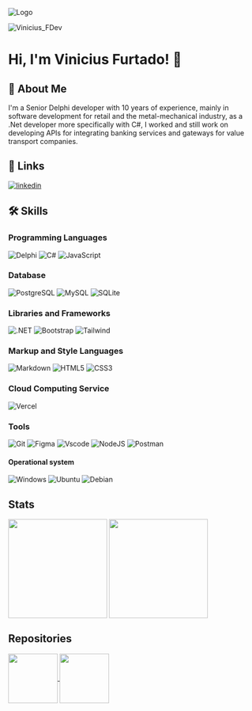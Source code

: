 
![Logo](https://media.licdn.com/dms/image/D4D16AQEg5Is_vdQlqA/profile-displaybackgroundimage-shrink_350_1400/0/1708746896231?e=1720656000&v=beta&t=RY18HyyDb-hQEi30tz7MoIKY2hNqQ_a6pjkwANh5xKY)
<p align="left"> <img src="https://komarev.com/ghpvc/?username=ViniciusFDev&label=Profile%20views&color=0e75b6&style=flat" alt="Vinicius_FDev" /> </p>

# Hi, I'm Vinicius Furtado! 👋


## 🚀 About Me
I'm a Senior Delphi developer with 10 years of experience, mainly in software development for retail and the metal-mechanical industry, as a .Net developer more specifically with C#, I worked and still work on developing APIs for integrating banking services and gateways for value transport companies.


## 🔗 Links
[![linkedin](https://img.shields.io/badge/linkedin-0A66C2?style=for-the-badge&logo=linkedin&logoColor=white)](https://www.linkedin.com/in/vinicius-furtado-papodevdelphi/)


## 🛠 Skills
### Programming Languages
![Delphi](https://img.shields.io/badge/Delphi-CC342D?style=for-the-badge&logo=delphi&logoColor=white)
![C#](https://img.shields.io/badge/C%23-239120?style=for-the-badge&logo=c-sharp&logoColor=white)
![JavaScript](https://img.shields.io/badge/JavaScript-F7DF1E?style=for-the-badge&logo=javascript&logoColor=black)

### Database
![PostgreSQL](https://img.shields.io/badge/PostgreSQL-000?style=for-the-badge&logo=postgresql)
![MySQL](https://img.shields.io/badge/MySQL-00000F?style=for-the-badge&logo=mysql&logoColor=white)
![SQLite](https://img.shields.io/badge/SQLite-000?style=for-the-badge&logo=sqlite&logoColor=07405E)

### Libraries and Frameworks
![.NET](https://img.shields.io/badge/.NET-5C2D91?style=for-the-badge&logo=.net&logoColor=white)
![Bootstrap](https://img.shields.io/badge/-boostrap-0D1117?style=for-the-badge&logo=bootstrap&labelColor=0D1117)
![Tailwind](https://img.shields.io/badge/tailwindcss-%2338B2AC.svg?style=for-the-badge&logo=tailwind-css&logoColor=white)

### Markup and Style Languages
![Markdown](https://img.shields.io/badge/Markdown-000?style=for-the-badge&logo=markdown)
![HTML5](https://img.shields.io/badge/HTML5-E34F26?style=for-the-badge&logo=html5&logoColor=white)
![CSS3](https://img.shields.io/badge/CSS3-1572B6?style=for-the-badge&logo=css3&logoColor=white)

### Cloud Computing Service
![Vercel](https://img.shields.io/badge/vercel-%23000000.svg?style=for-the-badge&logo=vercel&logoColor=white)

### Tools
![Git](https://img.shields.io/badge/GIT-E44C30?style=for-the-badge&logo=git&logoColor=white)
![Figma](https://img.shields.io/badge/Figma-696969?style=for-the-badge&logo=figma&logoColor=figma)
![Vscode](https://img.shields.io/badge/Vscode-007ACC?style=for-the-badge&logo=visual-studio-code&logoColor=white)
![NodeJS](https://img.shields.io/badge/node.js-6DA55F?style=for-the-badge&logo=node.js&logoColor=white)
![Postman](https://img.shields.io/badge/Postman-FF6C37.svg?style=for-the-badge&logo=Postman&logoColor=white)

#### Operational system
![Windows](https://img.shields.io/badge/Windows-000?style=for-the-badge&logo=windows&logoColor=2CA5E0)
![Ubuntu](https://img.shields.io/badge/Ubuntu-35495E?style=for-the-badge&logo=ubuntu&logoColor=2CA5E0)
![Debian](https://img.shields.io/badge/Debian-D70A53?style=for-the-badge&logo=debian&logoColor=white)


## Stats
<div>
  <img height=200 align="center" src="https://github-readme-stats.vercel.app/api?username=viniciusgdfurtado&show_icons=true&theme=bear" />
  <img height=200 align="center" src="https://github-readme-stats.vercel.app/api/top-langs/?username=viniciusgdfurtado&layout=donut&langs_count=8&card_width=320&theme=bear" />
</div>

## Repositories
<div> 
  <a href="https://github.com/viniciusgdfurtado/CodeWar"> 
     <img height=100 align="center" src="https://github-readme-stats.vercel.app/api/pin/?username=viniciusgdfurtado&repo=CodeWar&card_width=120&theme=bear&show_owner=true"/>
  </a>
  <a href="https://github.com/viniciusgdfurtado/ExerciciosCSharp"> 
     <img height=100 align="center" src="https://github-readme-stats.vercel.app/api/pin/?username=viniciusgdfurtado&repo=ExerciciosCSharp&card_width=120&theme=bear&show_owner=true"/>
  </a>
</div>
